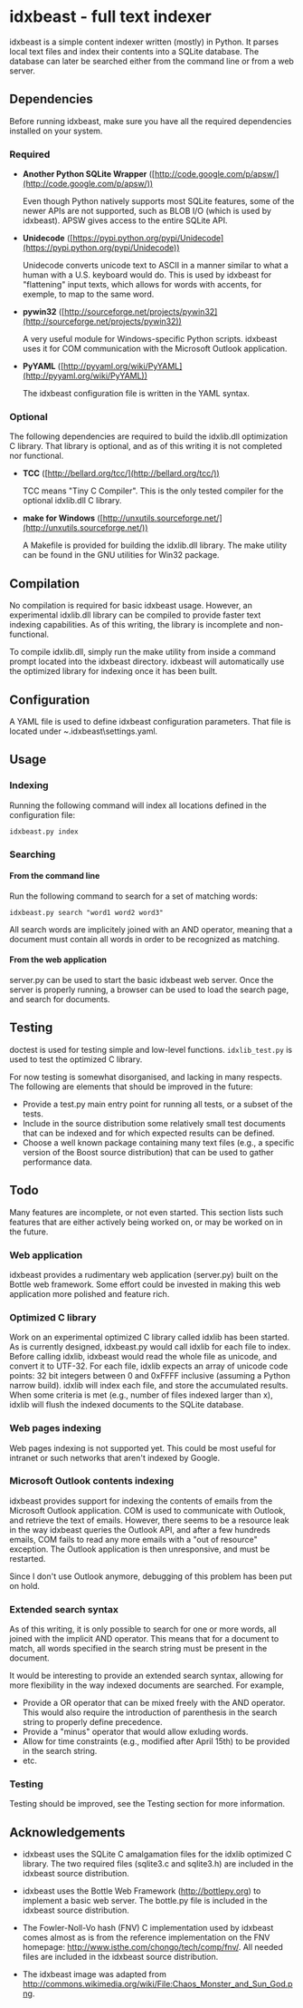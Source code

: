 idxbeast - full text indexer
============================

idxbeast is a simple content indexer written (mostly) in Python. It parses
local text files and index their contents into a SQLite database. The database
can later be searched either from the command line or from a web server.

Dependencies
------------

Before running idxbeast, make sure you have all the required dependencies
installed on your system.

### Required

* **Another Python SQLite Wrapper** ([http://code.google.com/p/apsw/](http://code.google.com/p/apsw/))

  Even though Python natively supports most SQLite features, some of the newer
  APIs are not supported, such as BLOB I/O (which is used by idxbeast).  APSW
  gives access to the entire SQLite API.

* **Unidecode** ([https://pypi.python.org/pypi/Unidecode](https://pypi.python.org/pypi/Unidecode))

  Unidecode converts unicode text to ASCII in a manner similar to what a human
  with a U.S. keyboard would do. This is used by idxbeast for "flattening"
  input texts, which allows for words with accents, for exemple, to map to the
  same word.

* **pywin32** ([http://sourceforge.net/projects/pywin32](http://sourceforge.net/projects/pywin32))

  A very useful module for Windows-specific Python scripts. idxbeast uses it
  for COM communication with the Microsoft Outlook application.

* **PyYAML** ([http://pyyaml.org/wiki/PyYAML](http://pyyaml.org/wiki/PyYAML))

  The idxbeast configuration file is written in the YAML syntax.

### Optional

The following dependencies are required to build the idxlib.dll optimization
C library. That library is optional, and as of this writing it is not completed
nor functional.

* **TCC** ([http://bellard.org/tcc/](http://bellard.org/tcc/))

  TCC means "Tiny C Compiler". This is the only tested compiler for the
  optional idxlib.dll C library.

* **make for Windows** ([http://unxutils.sourceforge.net/](http://unxutils.sourceforge.net/))

  A Makefile is provided for building the idxlib.dll library. The make utility
  can be found in the GNU utilities for Win32 package.

Compilation
-----------

No compilation is required for basic idxbeast usage. However, an experimental
idxlib.dll library can be compiled to provide faster text indexing
capabilities. As of this writing, the library is incomplete and non-functional.

To compile idxlib.dll, simply run the make utility from inside a command prompt
located into the idxbeast directory. idxbeast will automatically use the
optimized library for indexing once it has been built.

Configuration
-------------

A YAML file is used to define idxbeast configuration parameters. That file is
located under ~\.idxbeast\settings.yaml.

Usage
-----

### Indexing

Running the following command will index all locations defined in the
configuration file:

    idxbeast.py index

### Searching

#### From the command line

Run the following command to search for a set of matching words:

    idxbeast.py search "word1 word2 word3"

All search words are implicitely joined with an AND operator, meaning that a
document must contain all words in order to be recognized as matching.

#### From the web application

server.py can be used to start the basic idxbeast web server. Once the server
is properly running, a browser can be used to load the search page, and search
for documents.

Testing
-------

doctest is used for testing simple and low-level functions. `idxlib_test.py` is
used to test the optimized C library.

For now testing is somewhat disorganised, and lacking in many respects. The
following are elements that should be improved in the future:

* Provide a test.py main entry point for running all tests, or a subset of the
  tests.
* Include in the source distribution some relatively small test documents that
  can be indexed and for which expected results can be defined.
* Choose a well known package containing many text files (e.g., a specific
  version of the Boost source distribution) that can be used to gather
  performance data.

Todo
----

Many features are incomplete, or not even started. This section lists such
features that are either actively being worked on, or may be worked on in the
future.

### Web application

idxbeast provides a rudimentary web application (server.py) built on the Bottle
web framework.  Some effort could be invested in making this web application
more polished and feature rich.

### Optimized C library

Work on an experimental optimized C library called idxlib has been started. As
is currently designed, idxbeast.py would call idxlib for each file to index.
Before calling idxlib, idxbeast would read the whole file as unicode, and
convert it to UTF-32. For each file, idxlib expects an array of unicode code
points: 32 bit integers between 0 and 0xFFFF inclusive (assuming a Python
narrow build).  idxlib will index each file, and store the accumulated results.
When some criteria is met (e.g., number of files indexed larger than x), idxlib
will flush the indexed documents to the SQLite database.

### Web pages indexing

Web pages indexing is not supported yet. This could be most useful for intranet
or such networks that aren't indexed by Google.

### Microsoft Outlook contents indexing

idxbeast provides support for indexing the contents of emails from the
Microsoft Outlook application. COM is used to communicate with Outlook, and
retrieve the text of emails.  However, there seems to be a resource leak in the
way idxbeast queries the Outlook API, and after a few hundreds emails, COM
fails to read any more emails with a "out of resource" exception. The Outlook
application is then unresponsive, and must be restarted.

Since I don't use Outlook anymore, debugging of this problem has been put on
hold.

### Extended search syntax

As of this writing, it is only possible to search for one or more words, all
joined with the implicit AND operator. This means that for a document to match, all
words specified in the search string must be present in the document.

It would be interesting to provide an extended search syntax, allowing for more
flexibility in the way indexed documents are searched. For example,

* Provide a OR operator that can be mixed freely with the AND operator. This
  would also require the introduction of parenthesis in the search string to
  properly define precedence.
* Provide a "minus" operator that would allow exluding words.
* Allow for time constraints (e.g., modified after April 15th) to be provided
  in the search string.
* etc.

### Testing

Testing should be improved, see the Testing section for more information.

Acknowledgements
----------------

* idxbeast uses the SQLite C amalgamation files for the idxlib optimized C
  library. The two required files (sqlite3.c and sqlite3.h) are included in
  the idxbeast source distribution.

* idxbeast uses the Bottle Web Framework (http://bottlepy.org) to implement a
  basic web server. The bottle.py file is included in the idxbeast source
  distribution.

* The Fowler-Noll-Vo hash (FNV) C implementation used by idxbeast comes almost
  as is from the reference implementation on the FNV homepage:
  http://www.isthe.com/chongo/tech/comp/fnv/. All needed files are included in
  the idxbeast source distribution.

* The idxbeast image was adapted from
  http://commons.wikimedia.org/wiki/File:Chaos_Monster_and_Sun_God.png.

